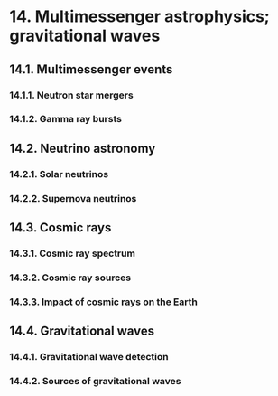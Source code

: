 # 14. Multimessenger astrophysics; gravitational waves

## 14.1. Multimessenger events
### 14.1.1. Neutron star mergers
### 14.1.2. Gamma ray bursts

## 14.2. Neutrino astronomy
### 14.2.1. Solar neutrinos
### 14.2.2. Supernova neutrinos

## 14.3. Cosmic rays
### 14.3.1. Cosmic ray spectrum
### 14.3.2. Cosmic ray sources
### 14.3.3. Impact of cosmic rays on the Earth

## 14.4. Gravitational waves
### 14.4.1. Gravitational wave detection
### 14.4.2. Sources of gravitational waves



